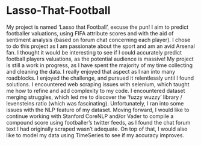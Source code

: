 # Lasso-That-Football
My project is named ‘Lasso that Football’, excuse the pun! I aim to predict footballer valuations, using FIFA attribute scores and with the aid of sentiment analysis (based on forum chat concerning each player). I chose to do this project as I am passionate about the sport and am an avid Arsenal fan. I thought it would be interesting to see if I could accurately predict football players valuations, as the potential audience is massive!  My project is still a work in progress, as I have spent the majority of my time collecting and cleaning the data. I really enjoyed that aspect as I ran into many roadblocks. I enjoyed the challenge, and pursued it relentlessly until I found solutions. I encountered web scraping issues with selenium, which taught me how to refine and add complexity to my code. I encountered dataset merging struggles, which led me to discover the ‘fuzzy wuzzy’ library / levensteins ratio (which was fascinating). Unfortunately, I ran into some issues with the NLP feature of my dataset. Moving forward, I would like to continue working with Stanford CoreNLP and/or Vader to compile a compound score using footballer’s twitter feeds, as I found the chat forum text I had originally scraped wasn’t adequate. On top of that, I would also like to model my data using TimeSeries to see if my accuracy improves. 
